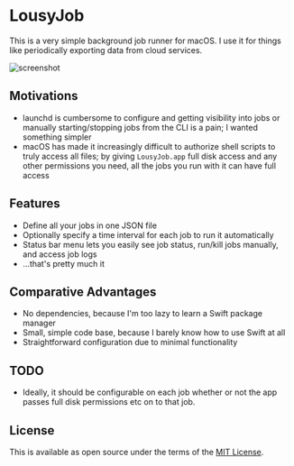#  LousyJob

This is a very simple background job runner for macOS.
I use it for things like periodically exporting data from cloud services.

![screenshot](docs/sreenshot.png)

## Motivations

- launchd is cumbersome to configure and getting visibility into jobs or manually starting/stopping jobs from the CLI is a pain; I wanted something simpler
- macOS has made it increasingly difficult to authorize shell scripts to truly access all files; by giving `LousyJob.app` full disk access and any other permissions you need, all the jobs you run with it can have full access

## Features

- Define all your jobs in one JSON file
- Optionally specify a time interval for each job to run it automatically
- Status bar menu lets you easily see job status, run/kill jobs manually, and access job logs
- ...that's pretty much it

## Comparative Advantages

- No dependencies, because I'm too lazy to learn a Swift package manager
- Small, simple code base, because I barely know how to use Swift at all
- Straightforward configuration due to minimal functionality

## TODO

- Ideally, it should be configurable on each job whether or not the app passes full disk permissions etc on to that job.

## License

This is available as open source under the terms of the [MIT License](https://opensource.org/licenses/MIT).
